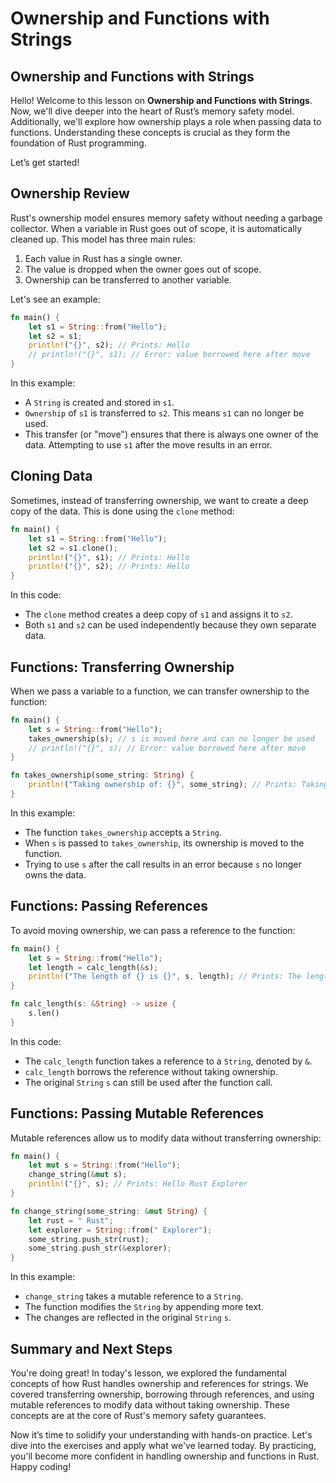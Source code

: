 # Ownership and Functions with Strings

## Ownership and Functions with Strings
Hello! Welcome to this lesson on **Ownership and Functions with Strings**. Now, we'll dive deeper into the heart of Rust’s memory safety model. Additionally, we'll explore how ownership plays a role when passing data to functions. Understanding these concepts is crucial as they form the foundation of Rust programming.

Let’s get started!

## Ownership Review
Rust's ownership model ensures memory safety without needing a garbage collector. When a variable in Rust goes out of scope, it is automatically cleaned up. This model has three main rules:

1. Each value in Rust has a single owner.
2. The value is dropped when the owner goes out of scope.
3. Ownership can be transferred to another variable.

Let's see an example:

```Rust
fn main() {
    let s1 = String::from("Hello");
    let s2 = s1;
    println!("{}", s2); // Prints: Hello
    // println!("{}", s1); // Error: value borrowed here after move
}
```
In this example:

* A `String` is created and stored in `s1`.
* `Ownership` of `s1` is transferred to `s2`. This means `s1` can no longer be used.
* This transfer (or "move") ensures that there is always one owner of the data. Attempting to use `s1` after the move results in an error.

## Cloning Data
Sometimes, instead of transferring ownership, we want to create a deep copy of the data. This is done using the `clone` method:

```Rust
fn main() {
    let s1 = String::from("Hello");
    let s2 = s1.clone();
    println!("{}", s1); // Prints: Hello
    println!("{}", s2); // Prints: Hello
}
```

In this code:

* The `clone` method creates a deep copy of `s1` and assigns it to `s2`.
* Both `s1` and `s2` can be used independently because they own separate data.

## Functions: Transferring Ownership
When we pass a variable to a function, we can transfer ownership to the function:

```Rust
fn main() {
    let s = String::from("Hello");
    takes_ownership(s); // s is moved here and can no longer be used
    // println!("{}", s); // Error: value borrowed here after move
}

fn takes_ownership(some_string: String) {
    println!("Taking ownership of: {}", some_string); // Prints: Taking ownership of: Hello
}
```

In this example:

* The function `takes_ownership` accepts a `String`.
* When `s` is passed to `takes_ownership`, its ownership is moved to the function.
* Trying to use `s` after the call results in an error because `s` no longer owns the data.

## Functions: Passing References
To avoid moving ownership, we can pass a reference to the function:

```Rust
fn main() {
    let s = String::from("Hello");
    let length = calc_length(&s);
    println!("The length of {} is {}", s, length); // Prints: The length of Hello is 5
}

fn calc_length(s: &String) -> usize {
    s.len()
}
```

In this code:

* The `calc_length` function takes a reference to a `String`, denoted by `&`.
* `calc_length` borrows the reference without taking ownership.
* The original `String` `s` can still be used after the function call.

## Functions: Passing Mutable References
Mutable references allow us to modify data without transferring ownership:

```Rust
fn main() {
    let mut s = String::from("Hello");
    change_string(&mut s);
    println!("{}", s); // Prints: Hello Rust Explorer
}

fn change_string(some_string: &mut String) {
    let rust = " Rust";
    let explorer = String::from(" Explorer");
    some_string.push_str(rust);
    some_string.push_str(&explorer);
}
```

In this example:

* `change_string` takes a mutable reference to a `String`.
* The function modifies the `String` by appending more text.
* The changes are reflected in the original `String` `s`.

## Summary and Next Steps
You're doing great! In today's lesson, we explored the fundamental concepts of how Rust handles ownership and references for strings. We covered transferring ownership, borrowing through references, and using mutable references to modify data without taking ownership. These concepts are at the core of Rust's memory safety guarantees.

Now it’s time to solidify your understanding with hands-on practice. Let's dive into the exercises and apply what we've learned today. By practicing, you'll become more confident in handling ownership and functions in Rust. Happy coding!
